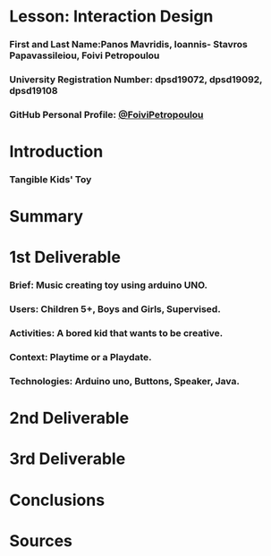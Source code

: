 # Lesson: Interaction Design

### First and Last Name:Panos Mavridis, Ioannis- Stavros Papavassileiou, Foivi Petropoulou
### University Registration Number: dpsd19072, dpsd19092, dpsd19108 
### GitHub Personal Profile: <a href="https://github.com/FoiviPetropoulou">@FoiviPetropoulou</a>

# Introduction
<h3> Tangible Kids' Toy</h3>

# Summary


# 1st Deliverable

<h3> Brief: Music creating toy using arduino UNO. </h3>
<h3> Users: Children 5+, Boys and Girls, Supervised.</h3>
<h3> Activities: A bored kid that wants to be creative.</h3>
<h3> Context: Playtime or a Playdate.</h3>
<h3> Technologies: Arduino uno, Buttons, Speaker, Java.</h3>

# 2nd Deliverable


# 3rd Deliverable 


# Conclusions


# Sources
